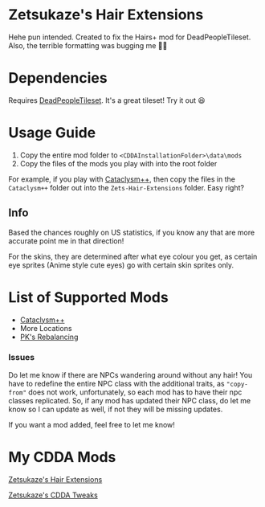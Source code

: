 # Zetsukaze's Hair Extensions
Hehe pun intended. Created to fix the Hairs+ mod for DeadPeopleTileset. Also, the terrible formatting was bugging me :man_shrugging:

# Dependencies
Requires [DeadPeopleTileset](https://github.com/SomeDeadGuy/Cata-MSX-DeadPeopleTileset). It's a great tileset! Try it out :satisfied:

# Usage Guide
1. Copy the entire mod folder to `<CDDAInstallationFolder>\data\mods`
2. Copy the files of the mods you play with into the root folder

For example, if you play with [Cataclysm++](https://github.com/Noctifer-de-Mortem/nocts_cata_mod), then copy the files in the `Cataclysm++` folder out into the `Zets-Hair-Extensions` folder. Easy right?

## Info
Based the chances roughly on US statistics, if you know any that are more accurate point me in that direction!

For the skins, they are determined after what eye colour you get, as certain eye sprites (Anime style cute eyes) go with certain skin sprites only.

# List of Supported Mods
* [Cataclysm++](https://github.com/Noctifer-de-Mortem/nocts_cata_mod)
* More Locations
* [PK's Rebalancing](https://github.com/dissociativity/PKs_Rebalancing)

### Issues
Do let me know if there are NPCs wandering around without any hair! You have to redefine the entire NPC class with the additional traits, as `"copy-from"` does not work, unfortunately, so each mod has to have their npc classes replicated. So, if any mod has updated their NPC class, do let me know so I can update as well, if not they will be missing updates.

If you want a mod added, feel free to let me know!

# My CDDA Mods
[Zetsukaze's Hair Extensions](https://github.com/Zetsukaze/Zets-Hair-Extensions)

[Zetsukaze's CDDA Tweaks](https://github.com/Zetsukaze/Zets-CDDA-Tweaks)
